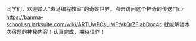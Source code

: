 同学们，欢迎踏入“斑马编程教室”的奇妙世界。点击访问这个神奇的传送门👉 https://banma-school.sg.larksuite.com/wiki/ARTUwPCsLiMFtVkQrZFlabDog4c 
就能解锁本次宿题的神秘内容！认真完成，期待佳作！